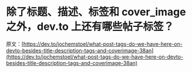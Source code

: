 # 除了标题、描述、标签和 cover_image 之外，dev.to 上还有哪些帖子标签？

原文：[https://dev.to/jochemstoel/what-post-tags-do-we-have-here-on-devto-besides-title-description-tags-and-coverimage-38an](https://dev.to/jochemstoel/what-post-tags-do-we-have-here-on-devto-besides-title-description-tags-and-coverimage-38an)